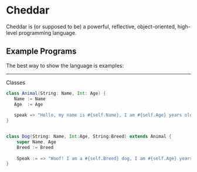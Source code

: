 # Cheddar

Cheddar is (or supposed to be) a powerful, reflective, object-oriented, high-level programming language.

## Example Programs

The best way to show the language is examples:

---

Classes

```scala
class Animal(String: Name, Int: Age) {
   Name := Name
   Age  := Age
   
   speak => "Hello, my name is #{self.Name}, I am #{self.Age} years old"
}


class Dog(String: Name, Int:Age, String:Breed) extends Animal {
    super Name, Age
    Breed := Breed
    
    Speak := => "Woof! I am a #{self.Breed} dog, I am #{self.Age} years old and am called #{self.Name}"
}
```